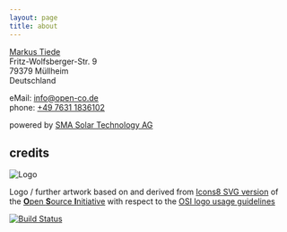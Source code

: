```yaml
---
layout: page
title: about
---
```


[Markus Tiede](https://github.com/MarkusTiede/about/blob/master/me.md#markus-andreas-tiede) <br>
Fritz-Wolfsberger-Str. 9 <br>
79379 Müllheim <br>
Deutschland

eMail: [info@open-co.de](mailto:info@open-co.de) <br>
phone: [+49 7631 1836102](tel:+4976311836102)

powered by [SMA Solar Technology AG](https://www.sunnyportal.com/Templates/PublicPageOverview.aspx?plant=38731e6b-6db2-412f-bb7b-8bad676243d9)

## credits
![Logo](/assets/img/open-code-logo-100x100.png)

Logo / further artwork based on and derived from [Icons8 SVG version](https://icons8.com/icon/23872/Open-Source) of the [**O**pen **S**ource **I**nitiative](https://opensource.org) with respect to the [OSI logo usage guidelines](https://opensource.org/logo-usage-guidelines)

[![Build Status](https://travis-ci.org/open-co-de/open-co-de.github.io.svg)](https://travis-ci.org/open-co-de/open-co-de.github.io)
